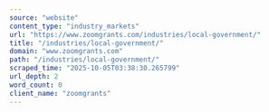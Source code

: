 ```yaml
---
source: "website"
content_type: "industry_markets"
url: "https://www.zoomgrants.com/industries/local-government/"
title: "/industries/local-government/"
domain: "www.zoomgrants.com"
path: "/industries/local-government/"
scraped_time: "2025-10-05T03:38:30.265799"
url_depth: 2
word_count: 0
client_name: "zoomgrants"
---
```


